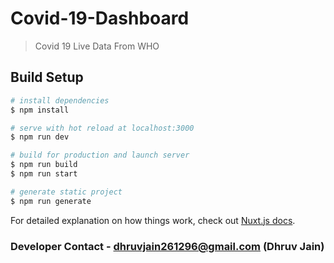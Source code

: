 # Covid-19-Dashboard

> Covid 19 Live Data From WHO

## Build Setup

```bash
# install dependencies
$ npm install

# serve with hot reload at localhost:3000
$ npm run dev

# build for production and launch server
$ npm run build
$ npm run start

# generate static project
$ npm run generate
```

For detailed explanation on how things work, check out [Nuxt.js docs](https://nuxtjs.org).

### Developer Contact - dhruvjain261296@gmail.com (Dhruv Jain)